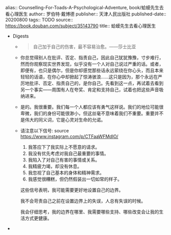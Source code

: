 alias:: Counselling-For-Toads-A-Psychological-Adventure, book/蛤蟆先生去看心理医生
author:: 罗伯特·戴博德
publisher:: 天津人民出版社
published-date:: 20200800
tags:: TODO
source:: https://book.douban.com/subject/35143790
title:: 蛤蟆先生去看心理医生

- Digests
  - > 自己加于自己的伤害，最不容易治愈。——莎士比亚
  - 你总觉得别人在批评、否定、指责自己，因此自己犹犹豫豫，寸步难行，然而你观察现实世界发现，似乎没有一个人对自己说过严重的话。或者，即便有，也只是偶尔，但是你却感觉那些话永远萦绕在你心头，而且本来轻轻的话语，在你心中却掀起了惊涛骇浪……这只是因为，那个永远在严厉地批评、否定、指责自己的，是你自己。先看到这一点，再试着去看到另一个事实——周围有人在夸奖、肯定和支持自己，试着也把这些声音吸纳进来。
  - 是的。我很重要。我们每一个人都应该有勇气这样说。我们的地位可能很卑微，我们的身份可能很渺小，但这丝毫不意味着我们不重要。重要并不是伟大的同义词，它是心灵对生命的允诺。
  - 请注意以下信号: source https://www.instagram.com/p/CTFaaWFMdIO/  
      
      1. 我答应下了我实际上不愿意的请求。
      2. 我没有优先考虑对我自己最重要的事情。
      3. 我陷入了对自己有害的事情或关系。
      4. 我精疲力竭，却没有休息。
      5. 我忽视了自己基本的身体和精神需求。
      6. 我感觉很糟糕，但仍然假装出一切如常的样子。  
       
     这些信号表明，我可能需要更好地设置自己的边界。  
       
     我不会苛责自己之前在设置边界上的失误，人总有失误的时候。  
       
     我会仔细思考，我的边界在哪里、我需要哪些支持、哪些改变会让我的生活方式更健康。
-